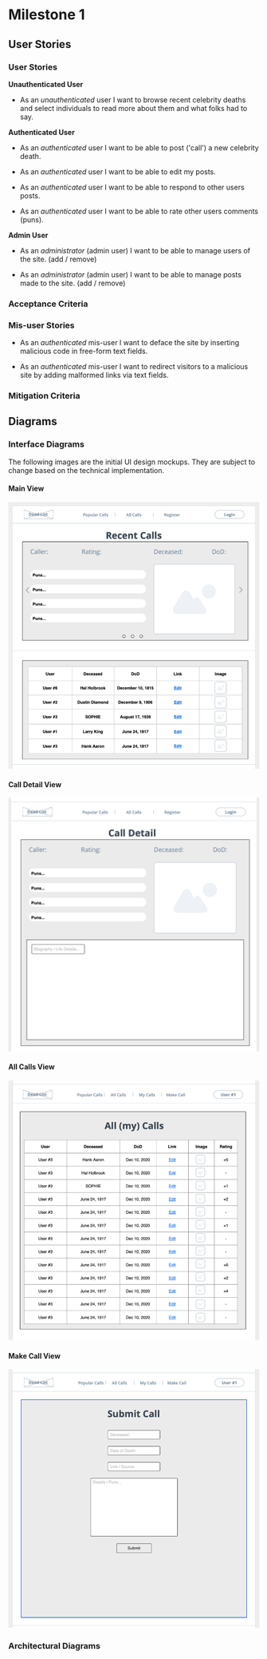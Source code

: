 # Milestone 1

## User Stories

### User Stories

**Unauthenticated User**

* As an _unauthenticated_ user I want to browse recent celebrity deaths and select individuals to read more about them and what folks had to say.

**Authenticated User**

* As an _authenticated_ user I want to be able to post ('call') a new celebrity death.

* As an _authenticated_ user I want to be able to edit my posts.

* As an _authenticated_ user I want to be able to respond to other users posts.

* As an _authenticated_ user I want to be able to rate other users comments (puns).

**Admin User**

* As an _administrator_ (admin user) I want to be able to manage users of the site. (add / remove)

* As an _administrator_ (admin user) I want to be able to manage posts made to the site. (add / remove)

### Acceptance Criteria

### Mis-user Stories

* As an _authenticated_ mis-user I want to deface the site by inserting malicious code in free-form text fields.

* As an _authenticated_ mis-user I want to redirect visitors to a malicious site by adding malformed links via text fields.

### Mitigation Criteria

## Diagrams

### Interface Diagrams

The following images are the initial UI design mockups.  They are subject to change based on the technical implementation.

#### Main View

![Main View](https://github.com/TravisIngram/Dead-List/blob/main/docs/imgs/DL_01_Main.png)

#### Call Detail View

![Call Detail View](https://github.com/TravisIngram/Dead-List/blob/main/docs/imgs/DL_02_call_detail.png)

#### All Calls View

![All Calls View](https://github.com/TravisIngram/Dead-List/blob/main/docs/imgs/DL_03_all_calls.png)

#### Make Call View

![Make Call View](https://github.com/TravisIngram/Dead-List/blob/main/docs/imgs/DL_04_make_call.png)

### Architectural Diagrams


